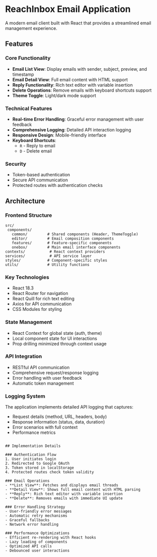 # ReachInbox Email Application

A modern email client built with React that provides a streamlined email management experience.

## Features

### Core Functionality
- **Email List View**: Display emails with sender, subject, preview, and timestamp
- **Email Detail View**: Full email content with HTML support
- **Reply Functionality**: Rich text editor with variable insertion
- **Delete Operations**: Remove emails with keyboard shortcuts support
- **Theme Toggle**: Light/dark mode support

### Technical Features
- **Real-time Error Handling**: Graceful error management with user feedback
- **Comprehensive Logging**: Detailed API interaction logging
- **Responsive Design**: Mobile-friendly interface
- **Keyboard Shortcuts**: 
  - `R` - Reply to email
  - `D` - Delete email

### Security
- Token-based authentication
- Secure API communication
- Protected routes with authentication checks

## Architecture

### Frontend Structure
```
src/
 components/
   common/         # Shared components (Header, ThemeToggle)
   editor/         # Email composition components
   features/       # Feature-specific components
   onebox/         # Main email interface components
contexts/           # React context providers
services/           # API service layer
styles/            # Component-specific styles
utils/             # Utility functions
```

### Key Technologies
- React 18.3
- React Router for navigation
- React Quill for rich text editing
- Axios for API communication
- CSS Modules for styling

### State Management
- React Context for global state (auth, theme)
- Local component state for UI interactions
- Prop drilling minimized through context usage

### API Integration
- RESTful API communication
- Comprehensive request/response logging
- Error handling with user feedback
- Automatic token management

### Logging System
The application implements detailed API logging that captures:
- Request details (method, URL, headers, body)
- Response information (status, data, duration)
- Error scenarios with full context
- Performance metrics

```

## Implementation Details

### Authentication Flow
1. User initiates login
2. Redirected to Google OAuth
3. Token stored in localStorage
4. Protected routes check token validity

### Email Operations
- **List View**: Fetches and displays email threads
- **Detail View**: Shows full email content with HTML parsing
- **Reply**: Rich text editor with variable insertion
- **Delete**: Removes emails with immediate UI update

### Error Handling Strategy
- User-friendly error messages
- Automatic retry mechanisms
- Graceful fallbacks
- Network error handling

### Performance Optimizations
- Efficient re-rendering with React hooks
- Lazy loading of components
- Optimized API calls
- Debounced user interactions




